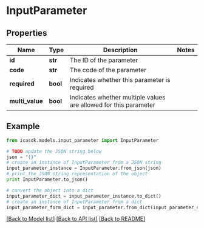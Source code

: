 # InputParameter


## Properties
Name | Type | Description | Notes
------------ | ------------- | ------------- | -------------
**id** | **str** | The ID of the parameter | 
**code** | **str** | The code of the parameter | 
**required** | **bool** | Indicates whether this parameter is required | 
**multi_value** | **bool** | Indicates whether multiple values are allowed for this parameter | 

## Example

```python
from icasdk.models.input_parameter import InputParameter

# TODO update the JSON string below
json = "{}"
# create an instance of InputParameter from a JSON string
input_parameter_instance = InputParameter.from_json(json)
# print the JSON string representation of the object
print InputParameter.to_json()

# convert the object into a dict
input_parameter_dict = input_parameter_instance.to_dict()
# create an instance of InputParameter from a dict
input_parameter_form_dict = input_parameter.from_dict(input_parameter_dict)
```
[[Back to Model list]](../README.md#documentation-for-models) [[Back to API list]](../README.md#documentation-for-api-endpoints) [[Back to README]](../README.md)


